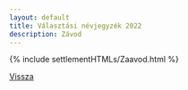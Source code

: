 ```yaml
---
layout: default
title: Választási névjegyzék 2022
description: Závod
---
```


{% include settlementHTMLs/Zaavod.html %}

[Vissza](./)